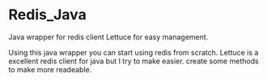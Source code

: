# Redis_Java
Java wrapper for redis client Lettuce for easy management.


Using this java wrapper you can start using redis from scratch. Lettuce is a excellent redis client for java but I try to make easier. create some methods to make more readeable.
